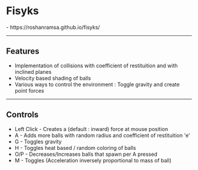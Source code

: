 <h1>Fisyks</h1>
<p>- https://roshanramsa.github.io/fisyks/ </p>
<hr/>
<h2>Features</h2>
<ul>
  <li>Implementation of collisions with coefficient of restituition and with inclined planes</li>
  <li>Velocity based shading of balls</li>
  <li>Various ways to control the environment : Toggle gravity and create point forces</li>
</ul>
<hr/>
<h2>Controls</h2>
<ul>
  <li>Left Click - Creates a (default : inward) force at mouse position</li>
  <li>A - Adds more balls with random radius and coefficient of restituition 'e'</li>
  <li>G - Toggles gravity</li>
  <li>H - Toggles heat based / random coloring of balls</li>
  <li>O/P - Decreases/Increases balls that spawn per A pressed</li>
  <li>M - Toggles (Acceleration inversely proportional to mass of ball)</li>
</ul>
